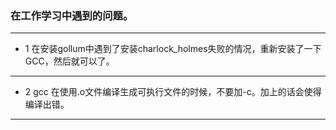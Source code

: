 ### 在工作学习中遇到的问题。


***


* 1 在安装gollum中遇到了安装charlock_holmes失败的情况，重新安装了一下GCC，然后就可以了。


***

* 2 gcc 在使用.o文件编译生成可执行文件的时候，不要加-c。加上的话会使得编译出错。

***